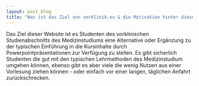 ```yaml
---
layout: post_blog
title: "Was ist das Ziel von vorklinik.eu & die Motivation hinter diesem Projekt?"
---
```

Das Ziel dieser Website ist es Studenten des vorklinischen Studienabschnitts des Medizinstudiums eine Alternative oder Ergänzung zu der typischen Einführung in die Kursinhalte durch Powerpointpräsentationen zur Verfügung zu stellen. Es gibt sicherlich Studenten die gut mit den typischen Lehrmethoden des Medizinstudium umgehen können, ebenso gibt es aber viele die wenig Nutzen aus einer Vorlesung ziehen können - oder einfach vor einer langen, täglichen Anfahrt zurückschrecken.

